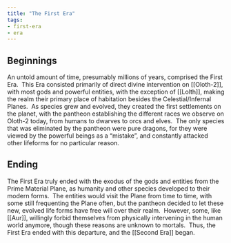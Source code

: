 ```yaml
---
title: "The First Era"
tags:
- first-era
- era
---
```

## Beginnings
An untold amount of time, presumably millions of years, comprised the First Era.  This Era consisted primarily of direct divine intervention on [[Oloth-2]], with most gods and powerful entities, with the exception of [[Lolth]], making the realm their primary place of habitation besides the Celestial/Infernal Planes.  As species grew and evolved, they created the first settlements on the planet, with the pantheon establishing the different races we observe on Oloth-2 today, from humans to dwarves to orcs and elves.  The only species that was eliminated by the pantheon were pure dragons, for they were viewed by the powerful beings as a “mistake”, and constantly attacked other lifeforms for no particular reason.  
## Ending
The First Era truly ended with the exodus of the gods and entities from the Prime Material Plane, as humanity and other species developed to their modern forms.  The entities would visit the Plane from time to time, with some still frequenting the Plane often, but the pantheon decided to let these new, evolved life forms have free will over their realm.  However, some, like [[Aur]], willingly forbid themselves from physically intervening in the human world anymore, though these reasons are unknown to mortals.  Thus, the First Era ended with this departure, and the [[Second Era]] began.